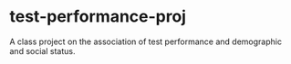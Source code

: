 # test-performance-proj
A class project on the association of test performance and demographic and social status.
